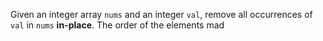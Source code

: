 Given an integer array `nums` and an integer `val`, remove all occurrences of `val` in `nums` **in-place**. The order of the elements mad
